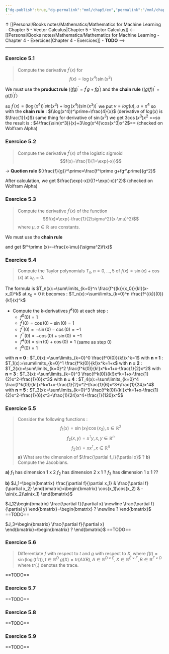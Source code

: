 ```yaml
---
{"dg-publish":true,"dg-permalink":"mml/chap5/ex","permalink":"/mml/chap5/ex/"}
---
```


↑ [[Personal/Books notes/Mathematics/Mathematics for Machine Learning - Chapter 5 - Vector Calculus|Chapter 5 - Vector Calculus]]
<-- [[Personal/Books notes/Mathematics/Mathematics for Machine Learning - Chapter 4 - Exercices|Chapter 4 - Exercices]] - **TODO** -->

---
### Exercice 5.1
> Compute the derivative $f^\prime(x)$ for
> $$f(x)=\log(x^4)\sin(x^3)$$

We must use the **product rule** ($(fg)^\prime=f^\prime g+fg^\prime$) and the **chain rule** ($(g(f))^\prime=g(f)^\prime f^\prime$)

so $f^\prime (x)=(\log(x^4))^\prime sin(x^3)+\log(x^4)(\sin(x^3))^\prime$
we put $v=log(u), u=x^4$ so with the **chain rule** : $(\log(x^4))^\prime=\frac{4}{x}$ (derivative of $log(x)$ is $\frac{1}{x}$)
same thing for derivative of $\sin(x^3)$ we get $3\cos(x^3)x^2$
==so the result is : $4\frac{\sin(x^3)}{x}+3\log(x^4)\cos(x^3)x^2$== (checked on Wolfram Alpha)


### Exercice 5.2
> Compute the derivative $f^\prime(x)$ of the logistic sigmoid
> $$f(x)=\frac{1}{1+\exp(-x)}$$

-> **Quotien rule** $(\frac{f}{g})^\prime=\frac{f^\prime g+fg^\prime}{g^2}$

After calculation, we get $\frac{\exp(-x)}{(1+\exp(-x))^2}$ (checked on Wolfram Alpha)


### Exercice 5.3
> Compute the derivative $f^\prime (x)$ of the function
> $$f(x)=\exp(-\frac{1}{2\sigma^2}(x-\mu)^2)$$
> where $\mu, \sigma \in \mathbb{R}$ are constants.

We must use the **chain rule**

and get $f^\prime (x)=-\frac{x-\mu}{\sigma^2}f(x)$


### Exercice 5.4
> Compute the Taylor polynomials $T_n, n=0,...,5$ of $f(x)=\sin(x)+\cos(x)$ at $x_0=0$.

The formula is $T_n(x):=\sum\limits_{k=0}^n \frac{f^{(k)}(x_0)}{k!}(x-x_0)^k$ at $x_0=0$ it becomes :
$T_n(x):=\sum\limits_{k=0}^n \frac{f^{(k)}(0)}{k!}(x)^k$
- Compute the k-derivatives $f^k(0)$ at each step :
	- $f^0(0)=1$
	- $f^\prime(0)=\cos(0)-\sin(0)=1$
	- $f^{\prime\prime}(0)=-\sin(0)-\cos(0)=-1$
	- $f^{\prime\prime\prime}(0)=-\cos(0)+\sin(0)=-1$
	- $f^4(0)=\sin(0)+\cos(0)=1$ (same as step 0)
	- $f^5(0)=1$

with **n = 0** : $T_0(x):=\sum\limits_{k=0}^0 \frac{f^0(0)}{k!}x^k=1$
with **n = 1** : $T_1(x):=\sum\limits_{k=0}^1 \frac{f^k(0)}{k!}x^k=1+x$
with **n = 2** : $T_2(x):=\sum\limits_{k=0}^2 \frac{f^k(0)}{k!}x^k=1+x-\frac{1}{2}x^2$
with **n = 3** : $T_3(x):=\sum\limits_{k=0}^3 \frac{f^k(0)}{k!}x^k=1+x-\frac{1}{2}x^2-\frac{1}{6}x^3$
with **n = 4** : $T_4(x):=\sum\limits_{k=0}^4 \frac{f^k(0)}{k!}x^k=1+x-\frac{1}{2}x^2-\frac{1}{6}x^3+\frac{1}{24}x^4$
with **n = 5** : $T_3(x):=\sum\limits_{k=0}^3 \frac{f^k(0)}{k!}x^k=1+x-\frac{1}{2}x^2-\frac{1}{6}x^3+\frac{1}{24}x^4+\frac{1}{120}x^5$


### Exercice 5.5
> Consider the following functions :
> $$f_1(x)=\sin(x_1)\cos(x_2), x\in\mathbb{R}^2$$
> $$f_2(x, y)=x^\intercal y, x,y \in\mathbb{R}^n$$
> $$f_2(x)=xx^\intercal, x\in\mathbb{R}^n$$
> **a)** What are the dimension of $\frac{\partial f_i}{\partial x}$ ?
> **b)** Compute the Jacobians.

**a)**
$f_1$ has dimension 1 x 2
$f_2$ has dimension 2 x 1 ?
$f_3$ has dimension 1 x 1 ??

**b)**
$J_1=\begin{bmatrix} \frac{\partial f}{\partial x_1} & \frac{\partial f}{\partial x_2} \end{bmatrix}=\begin{bmatrix} \cos(x_1)\cos(x_2) & -\sin(x_2)\sin(x_1) \end{bmatrix}$

$J_12\begin{bmatrix} \frac{\partial f}{\partial x} \newline \frac{\partial f}{\partial y} \end{bmatrix}=\begin{bmatrix} ? \newline ? \end{bmatrix}$
==TODO==

$J_3=\begin{bmatrix} \frac{\partial f}{\partial x} \end{bmatrix}=\begin{bmatrix} ? \end{bmatrix}$
==TODO==


### Exercice 5.6
> Differentiate $f$ with respect to $t$ and $g$ with respect to $X$, where
> $f(t)=\sin(\log(t^\intercal t)), t\in\mathbb{R}^D$
> $g(X)=tr(AXB), A\in\mathbb{R}^{D\times E}, X\in \mathbb{R}^{E\times F}, B\in \mathbb{R}^{F\times D}$
> where $tr(.)$ denotes the trace.

==TODO==


### Exercice 5.7
==TODO==


### Exercice 5.8
==TODO==


### Exercice 5.9
==TODO==


